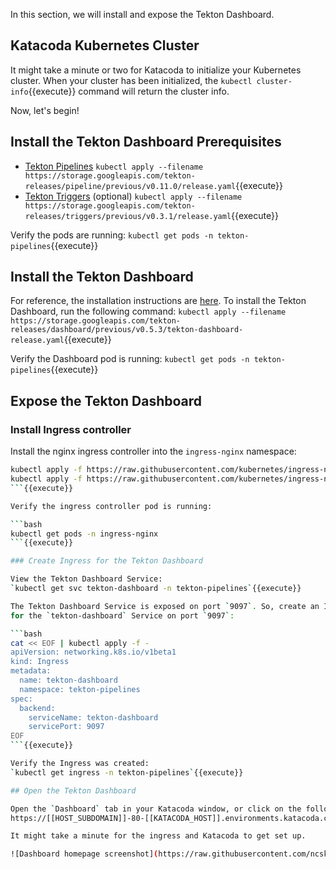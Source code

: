 In this section, we will install and expose the Tekton Dashboard.

## Katacoda Kubernetes Cluster

It might take a minute or two for Katacoda to initialize your Kubernetes
cluster. When your cluster has been initialized, the
`kubectl cluster-info`{{execute}} command will return the cluster info.

Now, let's begin!

## Install the Tekton Dashboard Prerequisites

- [Tekton Pipelines](https://github.com/tektoncd/pipeline/blob/master/docs/install.md)
`kubectl apply --filename https://storage.googleapis.com/tekton-releases/pipeline/previous/v0.11.0/release.yaml`{{execute}}
- [Tekton Triggers](https://github.com/tektoncd/triggers/blob/master/docs/install.md) (optional)
`kubectl apply --filename https://storage.googleapis.com/tekton-releases/triggers/previous/v0.3.1/release.yaml`{{execute}}

Verify the pods are running:
`kubectl get pods -n tekton-pipelines`{{execute}}

## Install the Tekton Dashboard

For reference, the installation instructions are [here](https://github.com/tektoncd/dashboard#install-dashboard). To install the Tekton Dashboard, run the following
command:
`kubectl apply --filename https://storage.googleapis.com/tekton-releases/dashboard/previous/v0.5.3/tekton-dashboard-release.yaml`{{execute}}

<!-- `kubectl apply --filename https://storage.googleapis.com/tekton-releases/dashboard/latest/release.yaml`{{execute}} -->

Verify the Dashboard pod is running:
`kubectl get pods -n tekton-pipelines`{{execute}}

## Expose the Tekton Dashboard

### Install Ingress controller

Install the nginx ingress controller into the `ingress-nginx` namespace:

```bash
kubectl apply -f https://raw.githubusercontent.com/kubernetes/ingress-nginx/master/deploy/static/mandatory.yaml
kubectl apply -f https://raw.githubusercontent.com/kubernetes/ingress-nginx/master/deploy/static/provider/cloud-generic.yaml
```{{execute}}

Verify the ingress controller pod is running:

```bash
kubectl get pods -n ingress-nginx
```{{execute}}

### Create Ingress for the Tekton Dashboard

View the Tekton Dashboard Service:
`kubectl get svc tekton-dashboard -n tekton-pipelines`{{execute}}

The Tekton Dashboard Service is exposed on port `9097`. So, create an Ingress
for the `tekton-dashboard` Service on port `9097`:

```bash
cat << EOF | kubectl apply -f -
apiVersion: networking.k8s.io/v1beta1
kind: Ingress
metadata:
  name: tekton-dashboard
  namespace: tekton-pipelines
spec:
  backend:
    serviceName: tekton-dashboard
    servicePort: 9097
EOF
```{{execute}}

Verify the Ingress was created:
`kubectl get ingress -n tekton-pipelines`{{execute}}

## Open the Tekton Dashboard

Open the `Dashboard` tab in your Katacoda window, or click on the following link:
https://[[HOST_SUBDOMAIN]]-80-[[KATACODA_HOST]].environments.katacoda.com/.

It might take a minute for the ingress and Katacoda to get set up.

![Dashboard homepage screenshot](https://raw.githubusercontent.com/ncskier/katacoda/master/tekton-dashboard/images/dashboard-homepage.png)

